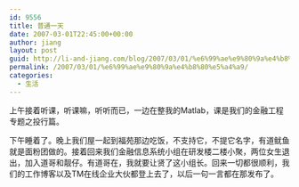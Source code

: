 ```yaml
---
id: 9556
title: 普通一天
date: 2007-03-01T22:45:00+00:00
author: jiang
layout: post
guid: http://li-and-jiang.com/blog/2007/03/01/%e6%99%ae%e9%80%9a%e4%b8%80%e5%a4%a9/
permalink: /2007/03/01/%e6%99%ae%e9%80%9a%e4%b8%80%e5%a4%a9/
categories:
  - 生活
---
```

上午接着听课，听课嘛，听听而已，一边在整我的Matlab，课是我们的金融工程专题之投行篇。

下午睡着了。晚上我们屋一起到福苑那边吃饭，不支持它，不提它名字，有道鱿鱼就是面粉团做的。接着回来我们金融信息系统小组在研发楼二楼小聚，两位女生退出，加入道哥和靓仔。有道哥在，我就要让贤了这小组长。回来一切都很顺利，我们的工作博客以及TM在线企业大伙都登上去了，以后一句一言都在那发布了。